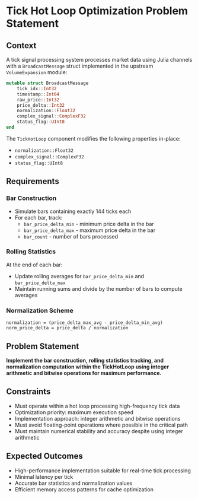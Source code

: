 # Tick Hot Loop Optimization Problem Statement

## Context

A tick signal processing system processes market data using Julia channels with a `BroadcastMessage` struct implemented in the upstream `VolumeExpansion` module:

```julia
mutable struct BroadcastMessage
    tick_idx::Int32
    timestamp::Int64
    raw_price::Int32
    price_delta::Int32
    normalization::Float32
    complex_signal::ComplexF32
    status_flag::UInt8
end
```

The `TickHotLoop` component modifies the following properties in-place:

- `normalization::Float32`
- `complex_signal::ComplexF32`
- `status_flag::UInt8`

## Requirements

### Bar Construction

- Simulate bars containing exactly 144 ticks each
- For each bar, track:
  - `bar_price_delta_min` - minimum price delta in the bar
  - `bar_price_delta_max` - maximum price delta in the bar
  - `bar_count` - number of bars processed

### Rolling Statistics

At the end of each bar:

- Update rolling averages for `bar_price_delta_min` and `bar_price_delta_max`
- Maintain running sums and divide by the number of bars to compute averages

### Normalization Scheme

```
normalization = (price_delta_max_avg - price_delta_min_avg)
norm_price_delta = price_delta / normalization
```

## Problem Statement

**Implement the bar construction, rolling statistics tracking, and normalization computation within the TickHotLoop using integer arithmetic and bitwise operations for maximum performance.**

## Constraints

- Must operate within a hot loop processing high-frequency tick data
- Optimization priority: maximum execution speed
- Implementation approach: integer arithmetic and bitwise operations
- Must avoid floating-point operations where possible in the critical path
- Must maintain numerical stability and accuracy despite using integer arithmetic

## Expected Outcomes

- High-performance implementation suitable for real-time tick processing
- Minimal latency per tick
- Accurate bar statistics and normalization values
- Efficient memory access patterns for cache optimization